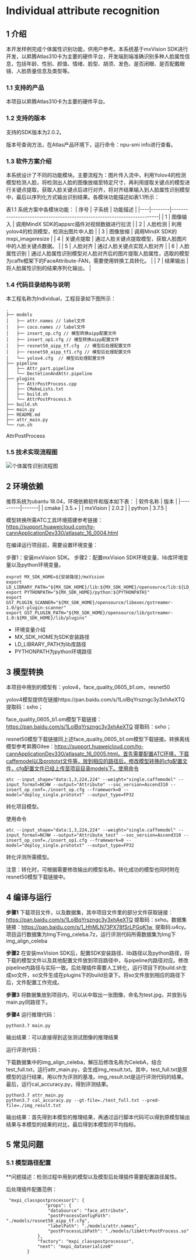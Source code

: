 # Individual attribute recognition

## 1 介绍
本开发样例完成个体属性识别功能，供用户参考。本系统基于mxVision SDK进行开发，以昇腾Atlas310卡为主要的硬件平台，开发端到端准确识别多种人脸属性信息，包括年龄、性别、颜值、情绪、脸型、胡须、发色、是否闭眼、是否配戴眼镜、人脸质量信息及类型等。

### 1.1 支持的产品

本项目以昇腾Atlas310卡为主要的硬件平台。

### 1.2 支持的版本

支持的SDK版本为2.0.2。

版本号查询方法，在Atlas产品环境下，运行命令：npu-smi info进行查看。


### 1.3 软件方案介绍

本系统设计了不同的功能模块。主要流程为：图片传入流中，利用Yolov4的检测模型检测人脸，将检测出人脸的图像放缩至特定尺寸，再利用提取关键点的模型进行关键点提取，获取人脸关键点后进行对齐，将对齐结果输入到人脸属性识别模型中，最后以序列化方式输出识别结果。各模块功能描述如表1.1所示：

表1.1 系统方案中各模块功能：
| 序号 | 子系统    | 功能描述                                                                   |
|----|--------|------------------------------------------------------------------------|
| 1  | 图像输入   | 调用MindX SDK的appsrc插件对视频数据进行拉流                                          |
| 2  | 人脸检测   | 利用yolov4的检测模型，检测出图片中人脸                                                 |
| 3  | 图像放缩   | 调用MindX SDK的mxpi_imageresize                                           |
| 4  | 关键点提取  | 通过人脸关键点提取模型，获取人脸图片中的人脸关键点数据。                                           |
| 5  | 人脸对齐   | 通过人脸关键点实现人脸对齐                                                          |
| 6  | 人脸属性识别 | 通过人脸属性识别模型对人脸对齐后的图片提取人脸属性，选取的模型为caffe框架下的FaceAttribute-FAN，需要使用转换工具转化。 |
| 7  | 结果输出   | 将人脸属性识别的结果序列化输出。                                                       |

### 1.4 代码目录结构与说明

本工程名称为Individual，工程目录如下图所示：

```
.
├── models
│   ├── attr.names // label文件
│   ├── coco.names // label文件
│   ├── insert_op.cfg // 模型转换aipp配置文件
│   ├── insert_op1.cfg // 模型转换aipp配置文件
│   ├── resnet50_aipp_tf.cfg  // 模型后处理配置文件
│   ├── resnet50_aipp_tf1.cfg // 模型后处理配置文件
│   └── yolov4.cfg  // 模型后处理配置文件
├── pipeline
│   ├── Attr_part.pipeline
│   └── DectetionAndAttr.pipeline
├── plugins
│   ├── AttrPostProcess.cpp
│   ├── CMakeLists.txt
│   ├── build.sh
│   └── AttrPostProcess.h
├── build.sh
├── main.py
├── README.md
├── attr_main.py
└── run.sh
```
AttrPostProcess


### 1.5 技术实现流程图

![个体属性识别流程图](https://images.gitee.com/uploads/images/2021/0819/151524_0f54a517_9366121.png "屏幕截图.png")





## 2 环境依赖

推荐系统为ubantu 18.04，环境依赖软件和版本如下表：
| 软件名称     | 版本    |
|----------|-------|
| cmake    | 3.5.+ |
| mxVision | 2.0.2 |
| python   | 3.7.5 |

模型转换所需ATC工具环境搭建参考链接：https://support.huaweicloud.com/tg-cannApplicationDev330/atlasatc_16_0004.html


在编译运行项目前，需要设置环境变量：

步骤1：安装mxVision SDK。
步骤2：配置mxVision SDK环境变量、lib库环境变量以及python环境变量。

```
exprot MX_SDK_HOME=${安装路径}/mxVision
export LD_LIBRARY_PATH="${MX_SDK_HOME}/lib:${MX_SDK_HOME}/opensource/lib:${LD_LIBRARY_PATH}"
export PYTHONPATH="${MX_SDK_HOME}/python:${PYTHONPATH}"
export GST_PLUGIN_SCANNER="${MX_SDK_HOME}/opensource/libexec/gstreamer-1.0/gst-plugin-scanner"
export GST_PLUGIN_PATH="${MX_SDK_HOME}/opensource/lib/gstreamer-1.0:${MX_SDK_HOME}/lib/plugins"
```

- 环境变量介绍
- MX_SDK_HOME为SDK安装路径
- LD_LIBRARY_PATH为lib库路径
- PYTHONPATH为python环境路径





## 3 模型转换
本项目中用到的模型有：yolov4，face_quality_0605_b1.om，resnet50

yolov4模型提供在链接https://pan.baidu.com/s/1LolBqYrszngc3y3xhAeXTQ 提取码：sxho；

face_quality_0605_b1.om模型下载链接：https://pan.baidu.com/s/1LolBqYrszngc3y3xhAeXTQ 提取码：sxho；

resnet50模型下载链接同上述face_quality_0605_b1.om模型下载链接。转换离线模型参考昇腾Gitee：https://support.huaweicloud.com/tg-cannApplicationDev330/atlasatc_16_0005.html。首先需要配置ATC环境，下载caffemodel以及prototxt文件等，放到相应的路径后，修改模型转换的cfg配置文件，cfg配置文件已经上传至项目目录models下。使用命令

```
atc --input_shape="data:1,3,224,224" --weight="single.caffemodel" --input_format=NCHW --output="Attribute" --soc_version=Ascend310 --insert_op_conf=./insert_op.cfg --framework=0 --model="deploy_single.prototxt" --output_type=FP32
```
转化项目模型。

使用命令
```
atc --input_shape="data:1,3,224,224" --weight="single.caffemodel" --input_format=NCHW --output="Attribute_test" --soc_version=Ascend310 --insert_op_conf=./insert_op1.cfg --framework=0 --model="deploy_single.prototxt" --output_type=FP32
```
转化评测所需模型。

注意：转化时，可根据需要修改输出的模型名称。转化成功的模型也同时附在resnet50模型下载链接中。

## 4 编译与运行

**步骤1**
下载项目文件，以及数据集，其中项目文件里的部分文件获取链接：https://pan.baidu.com/s/1LolBqYrszngc3y3xhAeXTQ 提取码：sxho。数据集链接：https://pan.baidu.com/s/1_HhMLN73PX78fSrLPGqK1w  提取码:u4cy。项目运行数据集为Img下img_celeba.7z，运行评测代码所需数据集为Img下img_align_celeba

**步骤2**
在安装mxVision SDK后，配置SDK安装路径、lib路径以及python路径，将下载的模型文件以及其他配置文件放到项目路径中，与pipeline内路径对应。修改pipeline内路径与实际一致。后处理插件需要人工转化，运行项目下的build.sh生成so文件，so文件生成在plugins下的build目录下。将so文件放到相应的路径下后，文件配置工作完成。

**步骤3** 
将数据集放到项目内，可以从中取出一张图像，命名为test.jpg，并放到与main.py同路径下。

**步骤4**
运行推理代码：

```
python3.7 main.py
```
输出结果：可以直接得到这张测试图像的推理结果

运行评测代码：

下载数据集中的img_align_celeba，解压后修改名称为CelebA，结合test_full.txt，运行attr_main.py，会生成img_result.txt。其中，test_full.txt是原模型的运行结果，用以作为评测的基准。img_result.txt是运行评测代码的结果。最后，运行cal_accuracy.py，得到评测结果。
```
python3.7 attr_main.py
python3.7 cal_accuracy.py --gt-file=./test_full.txt --pred-file=./img_result.txt
```
输出结果：首先得到本模型的推理结果，再通过运行脚本代码可以得到原模型输出结果与本模型的结果的对比，最后得到本模型的平均指标。


## 5 常见问题

### 5.1 模型路径配置

**问题描述：检测过程中用到的模型以及模型后处理插件需要配置路径属性。

后处理插件配置范例：
```
 "mxpi_classpostprocessor1": {
               "props": {
                "dataSource": "face_attribute",
                "postProcessConfigPath": "./models/resnet50_aipp_tf.cfg",
                "labelPath": "./models/attr.names",
                "postProcessLibPath": "./models/libAttrPostProcess.so"
            },
            "factory": "mxpi_classpostprocessor",
            "next": "mxpi_dataserialize0"
        }
```

